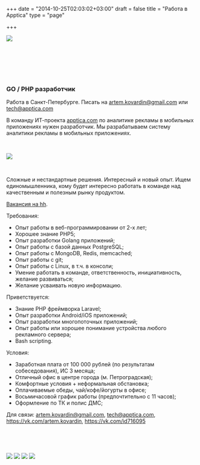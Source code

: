 +++
date = "2014-10-25T02:03:02+03:00"
draft = false
title = "Работа в Apptica"
type = "page"

+++

[![](/img/apptica/apptica_logo.png)](https://apptica.com/#/)

<p>&nbsp;</p>
<p>&nbsp;</p>
<p>&nbsp;</p>

### GO / PHP разработчик

Работа в Санкт-Петербурге. Писать на <a href="mailto:artem.kovardin@gmail.com">artem.kovardin@gmail.com</a> или <a href="mailto:tech@apptica.com">tech@apptica.com</a>

В команду ИТ-проекта <a href="https://apptica.com/#/">apptica.com</a> по аналитике рекламы в мобильных приложениях нужен разработчик. Мы разрабатываем систему аналитики рекламы в мобильных приложениях.

<p>&nbsp;</p>

![](/img/apptica/001.jpg)

<p>&nbsp;</p>

Сложные и нестандартные решения. Интересный и новый опыт.
Ищем единомышленника, кому будет интересно работать в команде над качественным и полезным рынку продуктом.

[Вакансия на hh](https://spb.hh.ru/vacancy/21287593).

Требования:

* Опыт работы в веб-программировании от 2-х лет;
* Хорошее знание PHP5;
* Опыт разработки Golang приложений;
* Опыт работы с базой данных PostgreSQL;
* Опыт работы с MongoDB, Redis, memcached;
* Опыт работы с git;
* Опыт работы с Linux, в т.ч. в консоли;
* Умение работать в команде, ответственность, инициативность, желание развиваться;
* Желание усваивать новую информацию.

Приветствуется:

* Знание PHP фреймворка Laravel;
* Опыт разработки Android/iOS приложений;
* Опыт разработки многопоточных приложений;
* Опыт работы или хорошее понимание устройства любого рекламного сервера;
* Bash scripting.

Условия:

* Заработная плата от 100 000 рублей (по результатам собеседования), ИС 3 месяца;
* Отличный офис в центре города (м. Петроградская);
* Комфортные условия + неформальная обстановка;
* Оплачиваемые обеды, чай/кофе/йогурты в офисе;
* Восьмичасовой график работы (предпочтительно с 11 часов);
* Оформление по ТК и полис ДМС;

Для связи: <a href="mailto:artem.kovardin@gmail.com">artem.kovardin@gmail.com</a>, <a href="mailto:tech@apptica.com">tech@apptica.com</a>, <a href="https://vk.com/artem.kovardin">https://vk.com/artem.kovardin</a>, <a href="https://vk.com/id716095">https://vk.com/id716095</a>

<p>&nbsp;</p>
<p>&nbsp;</p>

![](/img/apptica/002.jpg)
![](/img/apptica/003.jpg)
![](/img/apptica/004.jpg)
![](/img/apptica/cover.png)